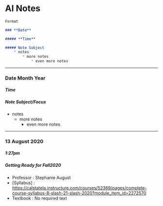 # **AI Notes**


```Markdown
Format

### **Date**

##### **Time**

##### Note Subject
    * notes
        * more notes
            * even more notes
```

---

### **Date Month Year**

##### ***Time***

##### **Note Subject/Focus**

* notes
  * more notes
    * even more notes

---

### **13 August 2020**

##### ***1:27pm***

##### **Getting Ready for Fall2020**

* Professor : Stephanie August
* [Syllabus] : https://calstatela.instructure.com/courses/52369/pages/complete-course-syllabus-8-slash-21-slash-2020?module_item_id=2272570
* Textbook : No required text